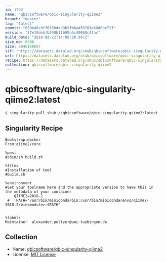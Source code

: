 ```yaml
---
id: 1792
name: "qbicsoftware/qbic-singularity-qiime2"
branch: "master"
tag: "latest"
commit: "859e46c9ff610bdab3b9fb6a450763a60d8be72f"
version: "57e19debfb390b11b99b4c40068c4fac"
build_date: "2018-02-22T14:08:20.967Z"
size_mb: 6596
size: 2846150687
sif: "https://datasets.datalad.org/shub/qbicsoftware/qbic-singularity-qiime2/latest/2018-02-22-859e46c9-57e19deb/57e19debfb390b11b99b4c40068c4fac.simg"
url: https://datasets.datalad.org/shub/qbicsoftware/qbic-singularity-qiime2/latest/2018-02-22-859e46c9-57e19deb/
recipe: https://datasets.datalad.org/shub/qbicsoftware/qbic-singularity-qiime2/latest/2018-02-22-859e46c9-57e19deb/Singularity
collection: qbicsoftware/qbic-singularity-qiime2
---
```


# qbicsoftware/qbic-singularity-qiime2:latest

```bash
$ singularity pull shub://qbicsoftware/qbic-singularity-qiime2:latest
```

## Singularity Recipe

```singularity
Bootstrap:docker
From:qiime2/core

%post
#/bin/sh build.sh

%files
#Installation of tool
#build.sh

%environment
#Set your toolname here and the appropriate version to have this in the metadata of your container
    QIIME2=2018-2
 #   PATH="/usr/bin/miniconda/bin:/usr/bin/miniconda/envs/qiime2-2018.2/bin<module>:$PATH"


%labels
Maintainer	alexander.peltzer@uni-tuebingen.de
```

## Collection

 - Name: [qbicsoftware/qbic-singularity-qiime2](https://github.com/qbicsoftware/qbic-singularity-qiime2)
 - License: [MIT License](https://api.github.com/licenses/mit)

